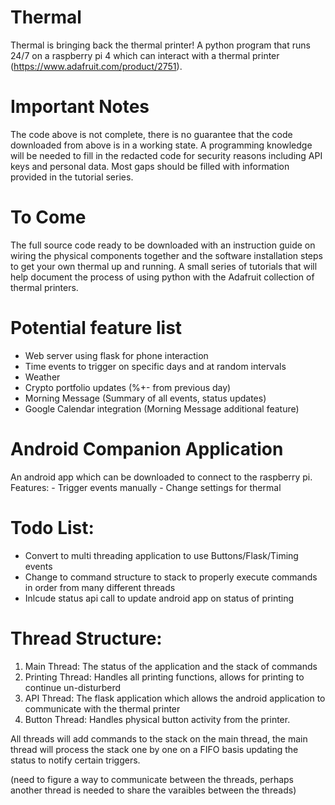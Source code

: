 # Thermal
Thermal is bringing back the thermal printer! A python program that runs 24/7 on a raspberry pi 4 which can interact with a thermal printer (https://www.adafruit.com/product/2751). 

# Important Notes
The code above is not complete, there is no guarantee that the code downloaded from above is in a working state. A programming knowledge will be needed to fill in the redacted code for security reasons including API keys and personal data. Most gaps should be filled with information provided in the tutorial series.

# To Come
The full source code ready to be downloaded with an instruction guide on wiring the physical components together and the software installation steps to get your own thermal up and running. A small series of tutorials that will help document the process of using python with the Adafruit collection of thermal printers. 

# Potential feature list
  - Web server using flask for phone interaction
  - Time events to trigger on specific days and at random intervals
  - Weather
  - Crypto portfolio updates (%+- from previous day)
  - Morning Message (Summary of all events, status updates)
  - Google Calendar integration (Morning Message additional feature)
 
 # Android Companion Application
  An android app which can be downloaded to connect to the raspberry pi. 
    Features:
      - Trigger events manually
      - Change settings for thermal

# Todo List:
  - Convert to multi threading application to use Buttons/Flask/Timing events
  - Change to command structure to stack to properly execute commands in order from many different threads
  - Inlcude status api call to update android app on status of printing

# Thread Structure:
  1. Main Thread: The status of the application and the stack of commands
  2. Printing Thread: Handles all printing functions, allows for printing to continue un-disturberd 
  3. API Thread: The flask application which allows the android application to communicate with the thermal printer
  4. Button Thread: Handles physical button activity from the printer. 

  All threads will add commands to the stack on the main thread, the main thread will process the stack one by one on a FIFO basis updating the status to notify certain triggers. 

  (need to figure a way to communicate between the threads, perhaps another thread is needed to share the varaibles between the threads)
